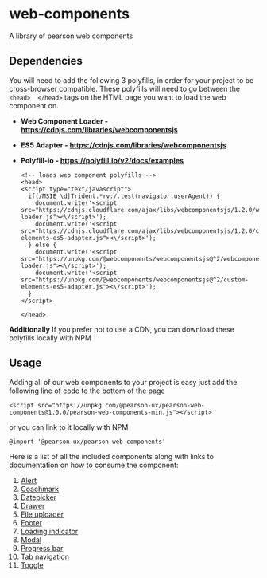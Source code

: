
# web-components
A library of pearson web components

## Dependencies
You will need to add the following 3 polyfills, in order for your project to be cross-browser compatible.  These polyfills will need to go between the  `<head>  </head>` tags on the HTML page you want to load the web component on.

 - **Web Component Loader - https://cdnjs.com/libraries/webcomponentsjs**
 - **ES5 Adapter - https://cdnjs.com/libraries/webcomponentsjs**
 - **Polyfill-io - https://polyfill.io/v2/docs/examples**

       <!-- loads web component polyfills -->
       <head>
       <script type="text/javascript">
         if(/MSIE \d|Trident.*rv:/.test(navigator.userAgent)) {
           document.write('<script src="https://cdnjs.cloudflare.com/ajax/libs/webcomponentsjs/1.2.0/webcomponents-loader.js"><\/script>');
           document.write('<script src="https://cdnjs.cloudflare.com/ajax/libs/webcomponentsjs/1.2.0/custom-elements-es5-adapter.js"><\/script>');
         } else {
           document.write('<script src="https://unpkg.com/@webcomponents/webcomponentsjs@^2/webcomponents-loader.js"><\/script>');
           document.write('<script src="https://unpkg.com/@webcomponents/webcomponentsjs@^2/custom-elements-es5-adapter.js"><\/script>');
         }
       </script>

       </head>

**Additionally**
If you prefer not to use a CDN, you can download these polyfills locally with NPM

  ## Usage
  Adding all of our web components to your project is easy just add the following line of code to the bottom of the page

    <script src="https://unpkg.com/@pearson-ux/pearson-web-components@1.0.0/pearson-web-components-min.js"></script>

or you can link to it locally with NPM

    @import '@pearson-ux/pearson-web-components'

Here is a list of all the included components along with links to documentation on how to consume the component:

 1. [Alert](https://www.npmjs.com/package/@pearson-ux/alert)
 2. [Coachmark](https://www.npmjs.com/package/@pearson-ux/coachmark)
 3. [Datepicker](https://www.npmjs.com/package/@pearson-ux/datepicker)
 4. [Drawer](https://www.npmjs.com/package/@pearson-ux/drawer)
 5. [File uploader](https://www.npmjs.com/package/@pearson-ux/file-uploader)
 6. [Footer](https://www.npmjs.com/package/@pearson-ux/footer)
 7. [Loading indicator](https://www.npmjs.com/package/@pearson-ux/loading-indicator)
 8. [Modal](https://www.npmjs.com/package/@pearson-ux/modal)
 9. [Progress bar](https://www.npmjs.com/package/@pearson-ux/progress-bar)
 10. [Tab navigation](https://www.npmjs.com/package/@pearson-ux/tabs)
 11. [Toggle](https://www.npmjs.com/package/@pearson-ux/toggle)
